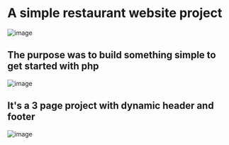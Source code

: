 # A simple restaurant website project

![image](https://github.com/user-attachments/assets/242729f3-d70c-4c1e-96f6-475db03a92c4)

## The purpose was to build something simple to get started with php

![image](https://github.com/user-attachments/assets/5c03d06b-5e4e-4c02-b926-1da8dd598359)

## It's a 3 page project with dynamic header and footer

![image](https://github.com/user-attachments/assets/9f2143db-c1f4-4a65-9209-40cf9445f487)


